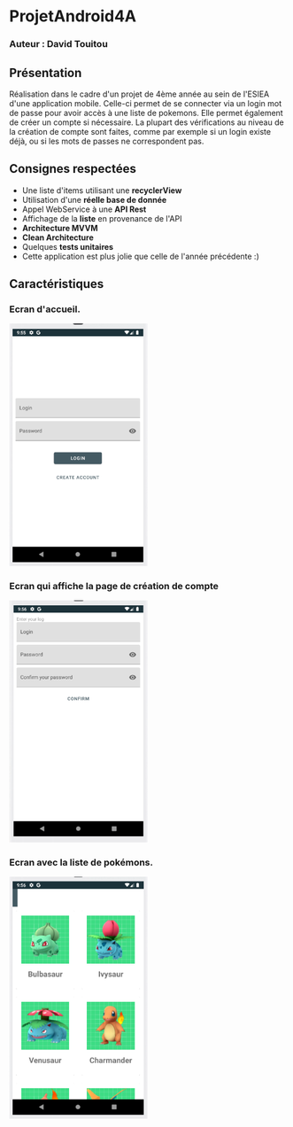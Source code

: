 # ProjetAndroid4A
### Auteur : David Touitou
## Présentation
Réalisation dans le cadre d'un projet de 4ème année au sein de l'ESIEA d'une application mobile. Celle-ci permet de se connecter via un login mot de passe pour avoir accès à une liste de pokemons. Elle permet également de créer un compte si nécessaire. La plupart des vérifications au niveau de la création de compte sont faites, comme par exemple si un login existe déjà, ou si les mots de passes ne correspondent pas.

## Consignes respectées
- Une liste d'items utilisant une **recyclerView**
- Utilisation d'une **réelle base de donnée**
- Appel WebService à une **API Rest**
- Affichage de la **liste** en provenance de l'API
- **Architecture MVVM** 
- **Clean Architecture**
- Quelques **tests unitaires**
- Cette application est plus jolie que celle de l'année précédente :)

## Caractéristiques

### Ecran d'accueil.

<img src="ImgProjMob4A/FirstScreen.PNG" width="250">


### Ecran qui affiche la page de création de compte

<img src="ImgProjMob4A/CreateAccountScreen.PNG" width="250">


### Ecran avec la liste de pokémons.

<img src="ImgProjMob4A/ListScreen.PNG" width="250">
